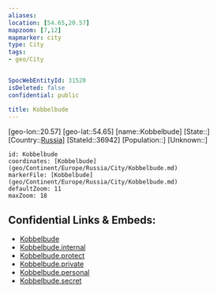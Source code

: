 ```yaml
---
aliases: 
location: [54.65,20.57]
mapzoom: [7,12] 
mapmarker: city 
type: City
tags:
- geo/City


SpocWebEntityId: 31520
isDeleted: false
confidential: public

title: Kobbelbude
---
```

[geo-lon::20.57]
[geo-lat::54.65]
[name::Kobbelbude]
[State::]
[Country::[Russia](geo/Continent/Europe/Russia.md)]
[StateId::36942]
[Population::]
[Unknown::]


```leaflet
id: Kobbelbude
coordinates: [Kobbelbude](geo/Continent/Europe/Russia/City/Kobbelbude.md)
markerFile: [Kobbelbude](geo/Continent/Europe/Russia/City/Kobbelbude.md)
defaultZoom: 11 
maxZoom: 18
```


## Confidential Links & Embeds: 
- [Kobbelbude](../../../../../../_public/geo/Continent/Europe/Russia/City/Kobbelbude.md) 
- [Kobbelbude.internal](../../../../../../_internal/geo/Continent/Europe/Russia/City/Kobbelbude.internal.md) 
- [Kobbelbude.protect](../../../../../../_protect/geo/Continent/Europe/Russia/City/Kobbelbude.protect.md) 
- [Kobbelbude.private](../../../../../../_private/geo/Continent/Europe/Russia/City/Kobbelbude.private.md) 
- [Kobbelbude.personal](../../../../../../_personal/geo/Continent/Europe/Russia/City/Kobbelbude.personal.md) 
- [Kobbelbude.secret](../../../../../../_secret/geo/Continent/Europe/Russia/City/Kobbelbude.secret.md) 
